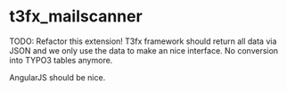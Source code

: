 # t3fx_mailscanner
TODO: Refactor this extension! T3fx framework should return all data via JSON and we only use the data to make an nice
interface. No conversion into TYPO3 tables anymore. 

AngularJS should be nice.
